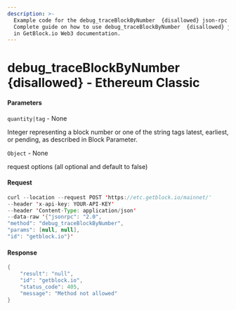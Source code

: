 ```yaml
---
description: >-
  Example code for the debug_traceBlockByNumber  {disallowed} json-rpc method.
  Сomplete guide on how to use debug_traceBlockByNumber  {disallowed} json-rpc
  in GetBlock.io Web3 documentation.
---
```


# debug\_traceBlockByNumber {disallowed} - Ethereum Classic

#### Parameters

`quantity|tag` - None

Integer representing a block number or one of the string tags latest, earliest, or pending, as described in Block Parameter.

`Object` - None

request options (all optional and default to false)

#### Request

```java
curl --location --request POST 'https://etc.getblock.io/mainnet/' 
--header 'x-api-key: YOUR-API-KEY' 
--header 'Content-Type: application/json' 
--data-raw '{"jsonrpc": "2.0",
"method": "debug_traceBlockByNumber",
"params": [null, null],
"id": "getblock.io"}'
```

#### Response

```java
{
    "result": "null",
    "id": "getblock.io",
    "status_code": 405,
    "message": "Method not allowed"
}
```
